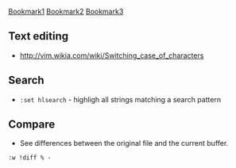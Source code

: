 [Bookmark1](http://vim.wikia.com/wiki/Vim_Tips_Wiki)
[Bookmark2](http://www.vim.org/docs.php)
[Bookmark3](https://github.com/vim/vim)

## Text editing
- http://vim.wikia.com/wiki/Switching_case_of_characters

## Search
- `:set hlsearch` - highligh all strings matching a search pattern

## Compare
- See differences between the original file and the current buffer.
```
:w !diff % -
```
